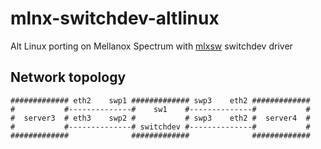 # mlnx-switchdev-altlinux
Alt Linux porting on Mellanox Spectrum with [mlxsw](https://github.com/Mellanox/mlxsw/wiki/Overview) switchdev driver


## Network topology
```
############# eth2    swp1 ############# swp3    eth2 #############
#           #--------------#    sw1    #--------------#           #
#  server3  # eth3    swp2 #           # swp3    eth2 #  server4  #
#           #--------------# switchdev #--------------#           #
#############              #############              #############
```
